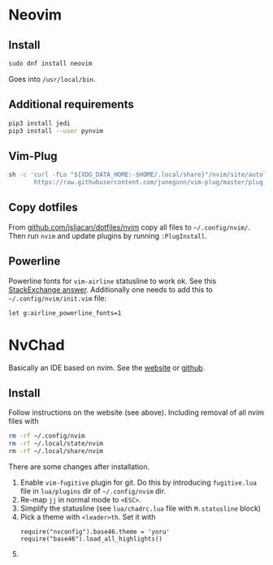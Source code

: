 # Neovim

## Install

```bash
sudo dnf install neovim
```
Goes into `/usr/local/bin`. 

## Additional requirements

```bash
pip3 install jedi
pip3 install --user pynvim
```

## Vim-Plug

```bash
sh -c 'curl -fLo "${XDG_DATA_HOME:-$HOME/.local/share}"/nvim/site/autoload/plug.vim --create-dirs \
       https://raw.githubusercontent.com/junegunn/vim-plug/master/plug.vim'
```

## Copy dotfiles

From [github.com/jsliacan/dotfiles/nvim](https://github.com/jsliacan/dotfiles/tree/main/nvim) copy all files to `~/.config/nvim/`. Then run `nvim` and update plugins by running `:PlugInstall`.


## Powerline

Powerline fonts for `vim-airline` statusline to work ok. See this [StackExchange answer](https://vi.stackexchange.com/questions/3359/how-do-i-fix-the-status-bar-symbols-in-the-airline-plugin). Additionally one needs to add this to `~/.config/nvim/init.vim` file:

```
let g:airline_powerline_fonts=1
```

# NvChad

Basically an IDE based on nvim. See the [website](https://nvchad.com/) or [github](https://github.com/NvChad/NvChad). 

## Install

Follow instructions on the website (see above). Including removal of all nvim files with 

```bash
rm -rf ~/.config/nvim
rm -rf ~/.local/state/nvim
rm -rf ~/.local/share/nvim
```

There are some changes after installation.

1. Enable `vim-fugitive` plugin for git. Do this by introducing `fugitive.lua` file in `lua/plugins` dir of `~/.config/nvim` dir. 
2. Re-map `jj` in normal mode to `<ESC>`.
3. Simplify the statusline (see `lua/chadrc.lua` file with `M.statusline` block)
4. Pick a theme with `<leader>th`. Set it with 
    ```
    require("nvconfig").base46.theme = 'yoru'
    require("base46").load_all_highlights()
    ```
5. 
